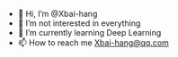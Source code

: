 - 👋 Hi, I’m @Xbai-hang
- 👀 I’m not interested in everything
- 🌱 I’m currently learning Deep Learning
- 📫 How to reach me Xbai-hang@qq.com

<!---
Xbai-hang/Xbai-hang is a ✨ special ✨ repository because its `README.md` (this file) appears on your GitHub profile.
You can click the Preview link to take a look at your changes.
--->
